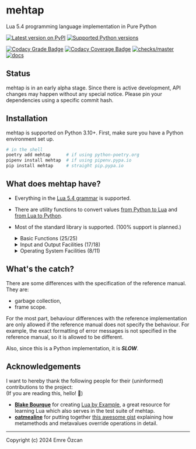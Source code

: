 # mehtap

Lua 5.4 programming language implementation in Pure Python


[![Latest version on PyPI](https://img.shields.io/pypi/v/mehtap)](https://pypi.org/project/mehtap/)
[![Supported Python versions](https://img.shields.io/pypi/pyversions/mehtap)](https://pypi.org/project/mehtap/)

[![Codacy Grade Badge](https://app.codacy.com/project/badge/Grade/c8799d9203354667a97ba39aca2c75f2)](https://app.codacy.com/gh/EmreOzcan/mehtap/dashboard?utm_source=gh&utm_medium=referral&utm_content=&utm_campaign=Badge_grade)
[![Codacy Coverage Badge](https://app.codacy.com/project/badge/Coverage/c8799d9203354667a97ba39aca2c75f2)](https://app.codacy.com/gh/EmreOzcan/mehtap/dashboard?utm_source=gh&utm_medium=referral&utm_content=&utm_campaign=Badge_coverage)
[![checks/master](https://img.shields.io/github/check-runs/emreozcan/mehtap/master?logo=github&label=checks%2Fmaster)](https://github.com/emreozcan/mehtap/actions/workflows/test.yml)
[![docs](https://readthedocs.org/projects/mehtap/badge/?version=latest&style=flat)](https://mehtap.readthedocs.io/en/latest/)

## Status

mehtap is in an early alpha stage. Since there is active development,
API changes may happen without any special notice.
Please pin your dependencies using a specific commit hash.

## Installation

mehtap is supported on Python 3.10+.
First, make sure you have a Python environment set up.

```bash
# in the shell
poetry add mehtap      # if using python-poetry.org
pipenv install mehtap  # if using pipenv.pypa.io
pip install mehtap     # straight pip.pypa.io
```

## What does mehtap have?

* Everything in the [Lua 5.4 grammar](https://lua.org/manual/5.4/manual.html#9)
  is supported.
* There are utility functions to convert values
  [from Python to Lua](https://mehtap.readthedocs.io/en/latest/py2lua.html)
  and
  [from Lua to Python](https://mehtap.readthedocs.io/en/latest/lua2py.html).
* Most of the standard library is supported. (100% support is planned.)

    <details>
    <summary>Basic Functions (25/25)</summary>

    - [x] `assert()`
    - [x] `collectgarbage()` &mdash; Does nothing.
    - [x] `dofile()`
    - [x] `error()`
    - [x] `_G`
    - [x] `getmetatable()`
    - [x] `ipairs()`
    - [x] `load()` &mdash; No binary chunks, no upvalues and no _ENV.
    - [x] `loadfile()` &mdash; see `load()`.
    - [x] `next()`
    - [x] `pairs()`
    - [x] `pcall()`
    - [x] `print()`
    - [x] `rawequal()`
    - [x] `rawget()`
    - [x] `rawlen()`
    - [x] `rawset()`
    - [x] `select()`
    - [x] `setmetatable()`
    - [x] `tonumber()`
    - [x] `tostring()`
    - [x] `type()`
    - [x] `_VERSION`
    - [x] `warn()`
    - [x] `xpcall()`
    </details>

    <details>
    <summary>Input and Output Facilities (17/18)</summary>

    - [x] io.close()
    - [x] io.flush()
    - [x] io.input()
    - [x] io.lines()
    - [x] io.open()
    - [x] io.output()
    - [ ] io.popen()
    - [x] io.read()
    - [x] io.tmpfile()
    - [x] io.type()
    - [x] io.write()
    - [x] file:close()
    - [x] file:flush()
    - [x] file:lines()
    - [x] file:read()
    - [x] file:seek()
    - [x] file:setvbuf() &mdash; Does nothing.
    - [x] file:write()
    </details>

    <details>
    <summary>Operating System Facilities (8/11)</summary>

    - [x] os.clock()
    - [ ] os.date()
    - [ ] os.difftime()
    - [x] os.execute()
    - [x] os.exit()
    - [x] os.getenv()
    - [x] os.remove()
    - [x] os.rename()
    - [x] os.setlocale()
    - [ ] os.time()
    - [x] os.tmpname()
    </details>

## What's the catch?

There are some differences with the specification of the reference manual.
They are:

- garbage collection,
- frame scope.

For the most part,
behaviour differences with the reference implementation are only allowed if the
reference manual does not specify the behaviour.
For example, the exact formatting of error messages is not specified in the
reference manual, so it is allowed to be different.

Also, since this is a Python implementation, it is ***SLOW***.

## Acknowledgements

I want to hereby thank the following people for their
(uninformed) contributions to the project:<br>
(If you are reading this, hello! 👋)

- **[Blake Bourque]** for creating [Lua by Example], a great resource for learning
  Lua which also serves in the test suite of mehtap.
- **[oatmealine]** for putting together [this awesome gist][gist] explaining how
  metamethods and metavalues override operations in detail.

[Blake Bourque]: https://techplexlabs.com/
[oatmealine]: https://oat.zone/
[Lua by Example]: https://luabyexample.techplexlabs.com/
[gist]: https://gist.github.com/oatmealine/655c9e64599d0f0dd47687c1186de99f

---

Copyright (c) 2024 Emre Özcan
